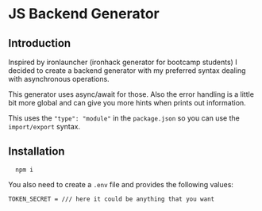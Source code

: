 # JS Backend Generator

## Introduction

Inspired by ironlauncher (ironhack generator for bootcamp students) I decided to create a backend generator with my preferred syntax dealing with asynchronous operations.

This generator uses async/await for those. Also the error handling is a little bit more global and can give you more hints when prints out information.

This uses the `"type": "module"` in the `package.json` so you can use the `import/export` syntax. 

## Installation

```cli
  npm i
```

You also need to create a `.env` file and provides the following values:

```env
TOKEN_SECRET = /// here it could be anything that you want
```
